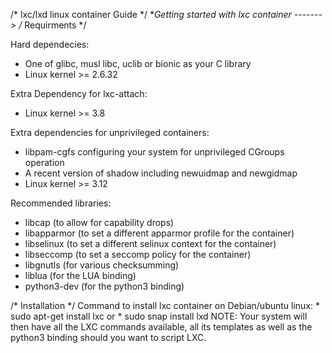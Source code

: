 /* lxc/lxd linux container Guide */
**Getting started with lxc container ------->
/* Requirments */


Hard dependecies:

   * One of glibc, musl libc, uclib or bionic as your C library
   * Linux kernel >= 2.6.32

Extra Dependency for lxc-attach:
   
   * Linux kernel >= 3.8

Extra dependencies for unprivileged containers:

  * libpam-cgfs configuring your system for unprivileged CGroups operation
  * A recent version of shadow including newuidmap and newgidmap
  * Linux kernel >= 3.12

Recommended libraries:

  * libcap (to allow for capability drops)
  * libapparmor (to set a different apparmor profile for the container)
  * libselinux (to set a different selinux context for the container)
  * libseccomp (to set a seccomp policy for the container)
  * libgnutls (for various checksumming)
  * liblua (for the LUA binding)
  * python3-dev (for the python3 binding)


/* Installation */
Command to install lxc container on Debian/ubuntu linux:
	* sudo apt-get install lxc
or
	* sudo snap install lxd
NOTE:	Your system will then have all the LXC commands available, all its templates as well as the python3 binding should you want to script LXC.







